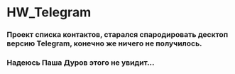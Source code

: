 # HW_Telegram
### Проект списка контактов, старался спародировать десктоп версию Telegram, конечно же ничего не получилось. 
### Надеюсь Паша Дуров этого не увидит...
